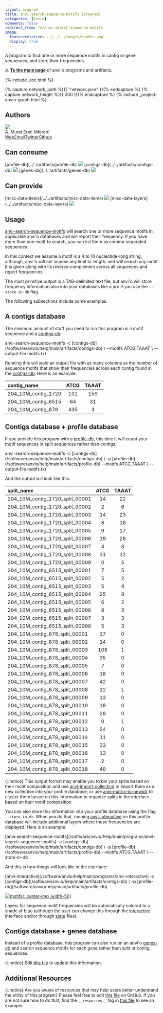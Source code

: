 ```yaml
---
layout: program
title: anvi-search-sequence-motifs [program]
categories: [anvio]
comments: false
redirect_from: /m/anvi-search-sequence-motifs
image:
  featurerelative: ../../../images/header.png
  display: true
---
```


A program to find one or more sequence motifs in contig or gene sequences, and store their frequencies.

🔙 **[To the main page](../../)** of anvi'o programs and artifacts.


{% include _toc.html %}
<div id="svg" class="subnetwork"></div>
{% capture network_path %}{{ "network.json" }}{% endcapture %}
{% capture network_height %}{{ 300 }}{% endcapture %}
{% include _project-anvio-graph.html %}


## Authors

<div class="page-author"><div class="page-author-info"><div class="page-person-photo"><img class="page-person-photo-img" src="../../images/authors/meren.jpg" /></div><div class="page-person-info-box"><span class="page-author-name">A. Murat Eren (Meren)</span><div class="page-author-social-box"><a href="http://meren.org" class="person-social" target="_blank"><i class="fa fa-fw fa-home"></i>Web</a><a href="mailto:a.murat.eren@gmail.com" class="person-social" target="_blank"><i class="fa fa-fw fa-envelope-square"></i>Email</a><a href="http://twitter.com/merenbey" class="person-social" target="_blank"><i class="fa fa-fw fa-twitter-square"></i>Twitter</a><a href="http://github.com/meren" class="person-social" target="_blank"><i class="fa fa-fw fa-github"></i>Github</a></div></div></div></div>



## Can consume


<p style="text-align: left" markdown="1"><span class="artifact-r">[profile-db](../../artifacts/profile-db) <img src="../../images/icons/DB.png" class="artifact-icon-mini" /></span> <span class="artifact-r">[contigs-db](../../artifacts/contigs-db) <img src="../../images/icons/DB.png" class="artifact-icon-mini" /></span> <span class="artifact-r">[genes-db](../../artifacts/genes-db) <img src="../../images/icons/DB.png" class="artifact-icon-mini" /></span></p>


## Can provide


<p style="text-align: left" markdown="1"><span class="artifact-p">[misc-data-items](../../artifacts/misc-data-items) <img src="../../images/icons/CONCEPT.png" class="artifact-icon-mini" /></span> <span class="artifact-p">[misc-data-layers](../../artifacts/misc-data-layers) <img src="../../images/icons/CONCEPT.png" class="artifact-icon-mini" /></span></p>


## Usage


<span class="artifact-p">[anvi-search-sequence-motifs](/software/anvio/help/main/programs/anvi-search-sequence-motifs)</span> will search one or more sequence motifs in applicable anvi'o databases and will report their frequency. If you have more than one motif to search, you can list them as comma-separated sequences

In this context we assume a motif is a 4 to 10 nucleotide-long string, although, anvi'o will not impose any limit to length, and will search any motif it is given along with its reverse-complement across all sequences and report frequencies.

The most primitive output is a TAB-delimited text file, but anvi'o will store frequency information also into your databases like a pro if you use the `--store-in-db` flag.

The following subsections include some examples.

## A contigs database

The minimum amount of stuff you need to run this program is a motif sequence and a <span class="artifact-n">[contigs-db](/software/anvio/help/main/artifacts/contigs-db)</span>:

<div class="codeblock" markdown="1">
anvi&#45;search&#45;sequence&#45;motifs &#45;c <span class="artifact&#45;n">[contigs&#45;db](/software/anvio/help/main/artifacts/contigs&#45;db)</span> \
                            &#45;&#45;motifs ATCG,TAAAT \
                            &#45;&#45;output&#45;file motifs.txt
</div>

Running this will yield an output file with as many columns as the number of sequence motifs that show their frequencies across each contig found in the <span class="artifact-n">[contigs-db](/software/anvio/help/main/artifacts/contigs-db)</span>. Here is an example:

|contig_name|ATCG|TAAAT|
|:--|:--:|:--:|
|204_10M_contig_1720|101|159|
|204_10M_contig_6515|64|31|
|204_10M_contig_878|435|3|

## Contigs database + profile database

If you provide this program with a <span class="artifact-n">[profile-db](/software/anvio/help/main/artifacts/profile-db)</span>, this time it will count your motif sequences in split sequences rather than contigs,

<div class="codeblock" markdown="1">
anvi&#45;search&#45;sequence&#45;motifs &#45;c <span class="artifact&#45;n">[contigs&#45;db](/software/anvio/help/main/artifacts/contigs&#45;db)</span> \
                            &#45;p <span class="artifact&#45;n">[profile&#45;db](/software/anvio/help/main/artifacts/profile&#45;db)</span>
                            &#45;&#45;motifs ATCG,TAAAT \
                            &#45;&#45;output&#45;file motifs.txt
</div>

And the output will look like this:

|split_name|ATCG|TAAAT|
|:--|:--:|:--:|
|204_10M_contig_1720_split_00001|14|22|
|204_10M_contig_1720_split_00002|2|6|
|204_10M_contig_1720_split_00003|14|23|
|204_10M_contig_1720_split_00004|8|18|
|204_10M_contig_1720_split_00005|9|17|
|204_10M_contig_1720_split_00006|19|28|
|204_10M_contig_1720_split_00007|4|8|
|204_10M_contig_1720_split_00008|31|32|
|204_10M_contig_1720_split_00009|0|5|
|204_10M_contig_6515_split_00001|7|5|
|204_10M_contig_6515_split_00002|5|2|
|204_10M_contig_6515_split_00003|5|4|
|204_10M_contig_6515_split_00004|25|8|
|204_10M_contig_6515_split_00005|6|2|
|204_10M_contig_6515_split_00006|8|3|
|204_10M_contig_6515_split_00007|3|3|
|204_10M_contig_6515_split_00008|5|3|
|204_10M_contig_878_split_00001|17|0|
|204_10M_contig_878_split_00002|14|0|
|204_10M_contig_878_split_00003|108|1|
|204_10M_contig_878_split_00004|35|0|
|204_10M_contig_878_split_00005|7|0|
|204_10M_contig_878_split_00006|18|0|
|204_10M_contig_878_split_00007|42|0|
|204_10M_contig_878_split_00008|12|1|
|204_10M_contig_878_split_00009|13|0|
|204_10M_contig_878_split_00010|18|0|
|204_10M_contig_878_split_00011|28|0|
|204_10M_contig_878_split_00012|0|1|
|204_10M_contig_878_split_00013|24|0|
|204_10M_contig_878_split_00014|11|0|
|204_10M_contig_878_split_00015|33|0|
|204_10M_contig_878_split_00016|13|0|
|204_10M_contig_878_split_00017|2|0|
|204_10M_contig_878_split_00018|40|0|

{:.notice}
This output format may enable you to bin your splits based on their motif composition and use <span class="artifact-p">[anvi-import-collection](/software/anvio/help/main/programs/anvi-import-collection)</span> to import them as a new collection into your profile database, or use <span class="artifact-p">[anvi-matrix-to-newick](/software/anvio/help/main/programs/anvi-matrix-to-newick)</span> to cluster them based on this information to organize splits in the interface based on their motif composition.

You can also store this information into your profile database using the flag `--store-in-db`. When you do that, running <span class="artifact-p">[anvi-interactive](/software/anvio/help/main/programs/anvi-interactive)</span> on this profile database will include additional layers where these frequencies are displayed. Here is an example:

<div class="codeblock" markdown="1">
<span class="artifact&#45;p">[anvi&#45;search&#45;sequence&#45;motifs](/software/anvio/help/main/programs/anvi&#45;search&#45;sequence&#45;motifs)</span> &#45;c <span class="artifact&#45;n">[contigs&#45;db](/software/anvio/help/main/artifacts/contigs&#45;db)</span> \
                             &#45;p <span class="artifact&#45;n">[profile&#45;db](/software/anvio/help/main/artifacts/profile&#45;db)</span>
                             &#45;&#45;motifs ATCG,TAAAT \
                             &#45;&#45;store&#45;in&#45;db
</div>

And this is how things will look like in the interface:

<div class="codeblock" markdown="1">
<span class="artifact&#45;p">[anvi&#45;interactive](/software/anvio/help/main/programs/anvi&#45;interactive)</span> &#45;c <span class="artifact&#45;n">[contigs&#45;db](/software/anvio/help/main/artifacts/contigs&#45;db)</span> \
                  &#45;p <span class="artifact&#45;n">[profile&#45;db](/software/anvio/help/main/artifacts/profile&#45;db)</span>
</div>

[![motifs](../../images/layers_for_sequence_motifs.png){:.center-img .width-50}](../../images/layers_for_sequence_motifs.png)

Layers for sequence motif frequencies will be automatically colored to a shade of blue (although the user can change this through the <span class="artifact-n">[interactive](/software/anvio/help/main/artifacts/interactive)</span> interface and/or through <span class="artifact-n">[state](/software/anvio/help/main/artifacts/state)</span> files).

## Contigs database + genes database

Instead of a profile database, this program can also run on an anvi'o <span class="artifact-n">[genes-db](/software/anvio/help/main/artifacts/genes-db)</span> and search sequence motifs for each gene rather than split or contig sequences.

{:.notice}
Edit [this file](https://github.com/merenlab/anvio/tree/master/anvio/docs/programs/anvi-search-sequence-motifs.md) to update this information.


## Additional Resources



{:.notice}
Are you aware of resources that may help users better understand the utility of this program? Please feel free to edit [this file](https://github.com/merenlab/anvio/tree/master/bin/anvi-search-sequence-motifs) on GitHub. If you are not sure how to do that, find the `__resources__` tag in [this file](https://github.com/merenlab/anvio/blob/master/bin/anvi-interactive) to see an example.
